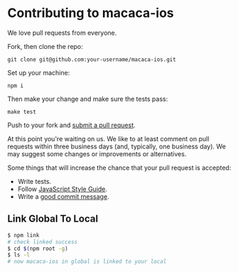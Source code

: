 # Contributing to macaca-ios

We love pull requests from everyone.

Fork, then clone the repo:

    git clone git@github.com:your-username/macaca-ios.git

Set up your machine:

    npm i

Then make your change and make sure the tests pass:

    make test

Push to your fork and [submit a pull request][pr].

[pr]: https://github.com/macacajs/macaca-ios/compare/

At this point you're waiting on us. We like to at least comment on pull requests
within three business days (and, typically, one business day). We may suggest
some changes or improvements or alternatives.

Some things that will increase the chance that your pull request is accepted:

* Write tests.
* Follow [JavaScript Style Guide][style].
* Write a [good commit message][commit].

[style]: https://github.com/airbnb/javascript
[commit]: http://tbaggery.com/2008/04/19/a-note-about-git-commit-messages.html

## Link Global To Local

``` bash
$ npm link
# check linked success
$ cd $(npm root -g)
$ ls -l
# now macaca-ios in global is linked to your local
```
